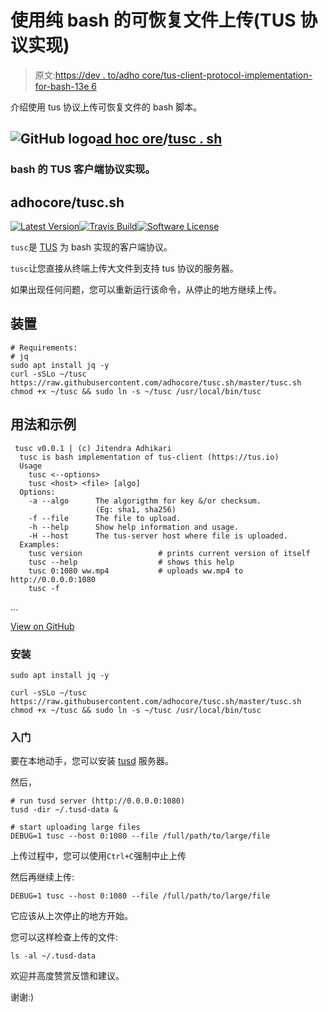 # 使用纯 bash 的可恢复文件上传(TUS 协议实现)

> 原文:[https://dev . to/adho core/tus-client-protocol-implementation-for-bash-13e 6](https://dev.to/adhocore/tus-client-protocol-implementation-for-bash-13e6)

介绍使用 tus 协议上传可恢复文件的 bash 脚本。

## ![GitHub logo](../Images/375dfcc32199b4dedf2b526645c27ff7.png)[ad hoc ore](https://github.com/adhocore)/[tusc . sh](https://github.com/adhocore/tusc.sh)

### bash 的 TUS 客户端协议实现。

<article class="markdown-body entry-content p-5" itemprop="text">

# adhocore/tusc.sh

[![Latest Version](../Images/25ed6cf9f307be090f742952c34492e4.png)](https://github.com/adhocore/tusc.sh/releases)[![Travis Build](../Images/05b16fbcb64b492f346085085c1c191c.png)](https://travis-ci.com/adhocore/tusc.sh?branch=master)[![Software License](../Images/205e598804cfac2ff3998652ad68d005.png)](https://raw.githubusercontent.com/adhocore/tusc.sh/master/LICENSE)

`tusc`是 [TUS](https://tus.io) 为 bash 实现的客户端协议。

`tusc`让您直接从终端上传大文件到支持 tus 协议的服务器。

如果出现任何问题，您可以重新运行该命令，从停止的地方继续上传。

## 装置

```
# Requirements:
# jq
sudo apt install jq -y
curl -sSLo ~/tusc https://raw.githubusercontent.com/adhocore/tusc.sh/master/tusc.sh
chmod +x ~/tusc && sudo ln -s ~/tusc /usr/local/bin/tusc
```

## 用法和示例

```
 tusc v0.0.1 | (c) Jitendra Adhikari
  tusc is bash implementation of tus-client (https://tus.io)
  Usage
    tusc <--options>
    tusc <host> <file> [algo]
  Options:
    -a --algo      The algorigthm for key &/or checksum.
                   (Eg: sha1, sha256)
    -f --file      The file to upload.
    -h --help      Show help information and usage.
    -H --host      The tus-server host where file is uploaded.
  Examples:
    tusc version                 # prints current version of itself
    tusc --help                  # shows this help
    tusc 0:1080 ww.mp4           # uploads ww.mp4 to http://0.0.0.0:1080
    tusc -f
```

…</article>

[View on GitHub](https://github.com/adhocore/tusc.sh)

### [](#installation)安装

```
sudo apt install jq -y

curl -sSLo ~/tusc https://raw.githubusercontent.com/adhocore/tusc.sh/master/tusc.sh
chmod +x ~/tusc && sudo ln -s ~/tusc /usr/local/bin/tusc 
```

### [](#getting-started)入门

要在本地动手，您可以安装 [tusd](https://github.com/tus/tusd#download-pre-builts-binaries-recommended) 服务器。

然后，

```
# run tusd server (http://0.0.0.0:1080)
tusd -dir ~/.tusd-data &

# start uploading large files
DEBUG=1 tusc --host 0:1080 --file /full/path/to/large/file 
```

上传过程中，您可以使用`Ctrl+C`强制中止上传

然后再继续上传:

```
DEBUG=1 tusc --host 0:1080 --file /full/path/to/large/file 
```

它应该从上次停止的地方开始。

您可以这样检查上传的文件:

```
ls -al ~/.tusd-data 
```

欢迎并高度赞赏反馈和建议。

谢谢:)